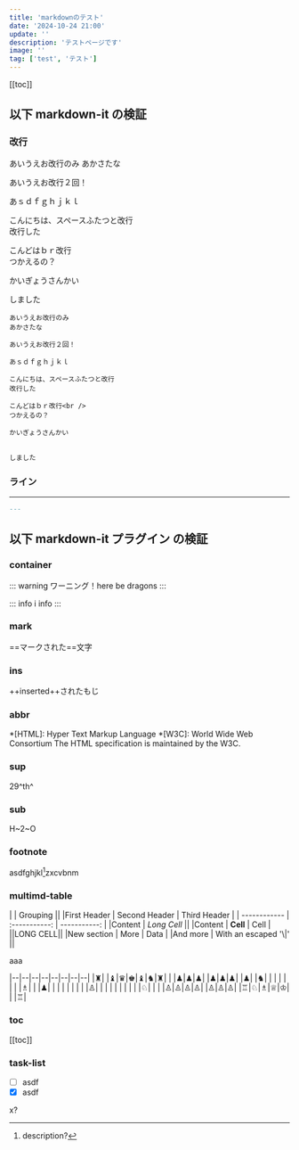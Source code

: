 ```yaml
---
title: 'markdownのテスト'
date: '2024-10-24 21:00'
update: ''
description: 'テストページです'
image: ''
tag: ['test', 'テスト']
---
```


[[toc]]

## 以下 markdown-it の検証

### 改行

あいうえお改行のみ
あかさたな

あいうえお改行２回！

あｓｄｆｇｈｊｋｌ

こんにちは、スペースふたつと改行  
改行した

こんどはｂｒ改行<br />
つかえるの？

かいぎょうさんかい


しました

```text
あいうえお改行のみ
あかさたな

あいうえお改行２回！

あｓｄｆｇｈｊｋｌ

こんにちは、スペースふたつと改行  
改行した

こんどはｂｒ改行<br />
つかえるの？

かいぎょうさんかい


しました
```

### ライン
---
```md
---
```
## 以下 markdown-it プラグイン の検証

### container

::: warning
ワーニング！here be dragons
:::

::: info
i info
:::

### mark

==マークされた==文字

### ins

++inserted++されたもじ

### abbr

*[HTML]: Hyper Text Markup Language
*[W3C]:  World Wide Web Consortium
The HTML specification
is maintained by the W3C.

### sup

29^th^

### sub

H~2~O

### footnote

asdfghjkl[^1]zxcvbnm

[^1]: description?

### multimd-table

|             |          Grouping           ||
|First Header  | Second Header | Third Header |
| ------------ | :-----------: | -----------: |
|Content       |          *Long Cell*        ||
|Content       |   **Cell**    |         Cell |
||LONG CELL||
|New section   |     More      |         Data |
|And more      | With an escaped '\\|'       ||

aaa


|--|--|--|--|--|--|--|--|
|♜|  |♝|♛|♚|♝|♞|♜|
|  |♟|♟|♟|  |♟|♟|♟|
|♟|  |♞|  |  |  |  |  |
|  |♗|  |  |♟|  |  |  |
|  |  |  |  |♙|  |  |  |
|  |  |  |  |  |♘|  |  |
|♙|♙|♙|♙|  |♙|♙|♙|
|♖|♘|♗|♕|♔|  |  |♖|

### toc

[[toc]]

### task-list

- [ ] asdf
- [x] asdf

x?